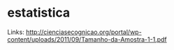 # estatistica

Links:
http://cienciasecognicao.org/portal/wp-content/uploads/2011/09/Tamanho-da-Amostra-1-1.pdf

